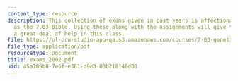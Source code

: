 ```yaml
---
content_type: resource
description: This collection of exams given in past years is affectionately known
  as the 7.03 Bible. Using these along with the assignments will give the student
  a great deal of help in this class.
file: https://ol-ocw-studio-app-qa.s3.amazonaws.com/courses/7-03-genetics-fall-2004/45a189b87e6fe361d9e303b218146d08_exams_2002.pdf
file_type: application/pdf
resourcetype: Document
title: exams_2002.pdf
uid: 45a189b8-7e6f-e361-d9e3-03b218146d08
---
```


